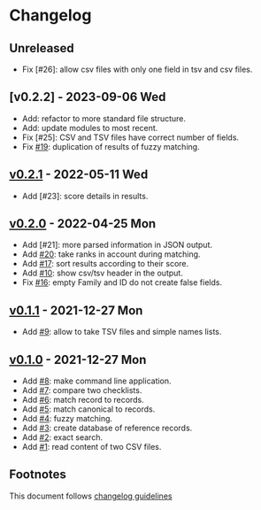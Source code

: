 # Changelog

## Unreleased

- Fix [#26]: allow csv files with only one field in tsv and csv files.

## [v0.2.2] - 2023-09-06 Wed

- Add: refactor to more standard file structure.
- Add: update modules to most recent.
- Fix [#25]: CSV and TSV files have correct number of fields.
- Fix [#19]: duplication of results of fuzzy matching.

## [v0.2.1] - 2022-05-11 Wed

- Add [#23]: score details in results.

## [v0.2.0] - 2022-04-25 Mon

- Add [#21]: more parsed information in JSON output.
- Add [#20]: take ranks in account during matching.
- Add [#17]: sort results according to their score.
- Add [#10]: show csv/tsv header in the output.
- Fix [#16]: empty Family and ID do not create false fields.

## [v0.1.1] - 2021-12-27 Mon

- Add [#9]: allow to take TSV files and simple names lists.

## [v0.1.0] - 2021-12-27 Mon

- Add [#8]: make command line application.
- Add [#7]: compare two checklists.
- Add [#6]: match record to records.
- Add [#5]: match canonical to records.
- Add [#4]: fuzzy matching.
- Add [#3]: create database of reference records.
- Add [#2]: exact search.
- Add [#1]: read content of two CSV files.

## Footnotes

This document follows [changelog guidelines]

[v0.2.1]: https://github.com/gnames/gndiff/compare/v0.2.0...v0.2.1
[v0.2.0]: https://github.com/gnames/gndiff/compare/v0.1.1...v0.2.0
[v0.1.1]: https://github.com/gnames/gndiff/compare/v0.1.0...v0.1.1
[v0.1.0]: https://github.com/gnames/gndiff/tree/v0.1.0
[#20]: https://github.com/gnames/gndiff/issues/20
[#19]: https://github.com/gnames/gndiff/issues/19
[#18]: https://github.com/gnames/gndiff/issues/18
[#17]: https://github.com/gnames/gndiff/issues/17
[#16]: https://github.com/gnames/gndiff/issues/16
[#15]: https://github.com/gnames/gndiff/issues/15
[#14]: https://github.com/gnames/gndiff/issues/14
[#13]: https://github.com/gnames/gndiff/issues/13
[#12]: https://github.com/gnames/gndiff/issues/12
[#11]: https://github.com/gnames/gndiff/issues/11
[#10]: https://github.com/gnames/gndiff/issues/10
[#9]: https://github.com/gnames/gndiff/issues/9
[#8]: https://github.com/gnames/gndiff/issues/8
[#7]: https://github.com/gnames/gndiff/issues/7
[#6]: https://github.com/gnames/gndiff/issues/6
[#5]: https://github.com/gnames/gndiff/issues/5
[#4]: https://github.com/gnames/gndiff/issues/4
[#3]: https://github.com/gnames/gndiff/issues/3
[#2]: https://github.com/gnames/gndiff/issues/2
[#1]: https://github.com/gnames/gndiff/issues/1
[changelog guidelines]: https://github.com/olivierlacan/keep-a-changelog
